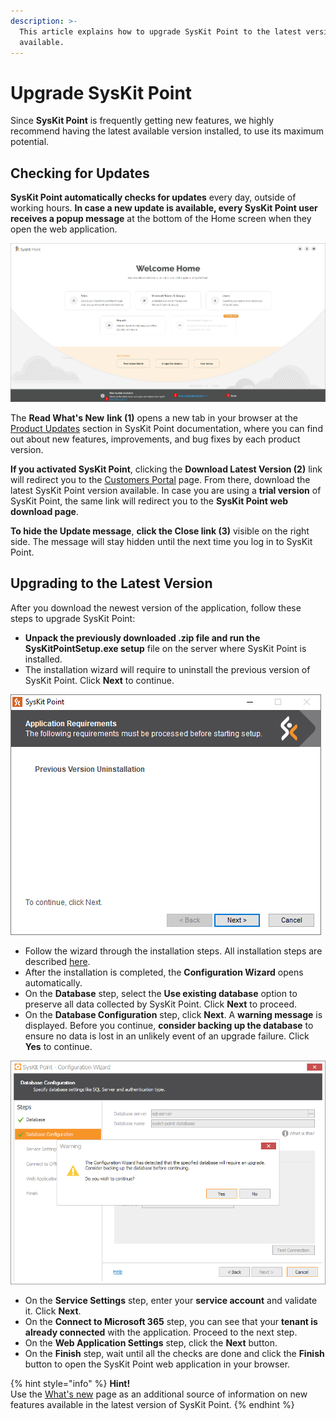 ```yaml
---
description: >-
  This article explains how to upgrade SysKit Point to the latest version
  available.
---
```


# Upgrade SysKit Point

Since **SysKit Point** is frequently getting new features, we highly recommend having the latest available version installed, to use its maximum potential.

## Checking for Updates

**SysKit Point automatically checks for updates** every day, outside of working hours. **In case a new update is available, every SysKit Point user** **receives a popup message** at the bottom of the Home screen when they open the web application.

![Home screen - New Update Available](../.gitbook/assets/upgrade-syskit-point_new-update-available%20%281%29%20%284%29%20%283%29%20%281%29%20%285%29.png)

The **Read What's New** **link \(1\)** opens a new tab in your browser at the [Product Updates](../product-updates/) section in SysKit Point documentation, where you can find out about new features, improvements, and bug fixes by each product version.

**If you activated SysKit Point**, clicking the **Download Latest Version \(2\)** link will redirect you to the [Customers Portal](https://my.syskit.com/) page. From there, download the latest SysKit Point version available. In case you are using a **trial version** of SysKit Point, the same link will redirect you to the **SysKit Point web download page**.

**To hide the Update message**, **click the Close link \(3\)** visible on the right side. The message will stay hidden until the next time you log in to SysKit Point.

## Upgrading to the Latest Version

After you download the newest version of the application, follow these steps to upgrade SysKit Point:

* **Unpack the previously downloaded .zip file and run the SysKitPointSetup.exe setup** file on the server where SysKit Point is installed. 
* The installation wizard will require to uninstall the previous version of SysKit Point. Click **Next** to continue. 

![Installation wizard - Previous Version Uninstallation message](../.gitbook/assets/upgrade-syskit-point_previous-version-uninstallation.png)

* Follow the wizard through the installation steps. All installation steps are described [here](deploy-on-premises/install-syskit-point-on-premises.md).
* After the installation is completed, the **Configuration Wizard** opens automatically.
* On the **Database** step, select the **Use existing database** option to preserve all data collected by SysKit Point. Click **Next** to proceed.
* On the **Database Configuration** step, click **Next**. A **warning message** is displayed. Before you continue, **consider backing up the database** to ensure no data is lost in an unlikely event of an upgrade failure. Click **Yes** to continue.

![Configuration Wizard - Database upgrade warning](../.gitbook/assets/upgrade-syskit-point_database-upgrade%20%281%29%20%282%29%20%282%29%20%282%29%20%282%29%20%282%29%20%282%29%20%282%29%20%282%29.png)

* On the **Service Settings** step, enter your **service account** and validate it. Click **Next**.
* On the **Connect to Microsoft 365** step, you can see that your **tenant is already connected** with the application. Proceed to the next step.
* On the **Web Application Settings** step, click the **Next** button. 
* On the **Finish** step, wait until all the checks are done and click the **Finish** button to open the SysKit Point web application in your browser.

{% hint style="info" %}
**Hint!**  
Use the [What's new](https://www.syskit.com/products/point/whats-new/) page as an additional source of information on new features available in the latest version of SysKit Point.
{% endhint %}


